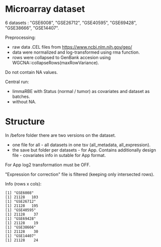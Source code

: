 # Microarray dataset

6 datasets : "GSE6008", "GSE26712", "GSE40595", "GSE69428", "GSE38666", "GSE14407".

Preprocessing:
- raw data .CEL files from https://www.ncbi.nlm.nih.gov/geo/ 
- data were normalized and log-transformed using rma function.
- rows were collapsed to GenBank accesion using WGCNA::collapseRows(maxRowVariance).

Do not contain NA values.

Central run:  
- limmaRBE with Status (normal / tumor) as covariates and dataset as batches.
- without NA.

# Structure

In /before folder there are two versions on the dataset.  
- one file for all - all datasets in one tsv (all_metadata, all_expression).
- the save but folder per datasets - for App. Contains additionally design file - covariates info in sutable for App format.

For App log2 transformation must be OFF.

"Expression for correction" file is filtered (keeping only intersected rows).


Info (rows x cols):
```
[1] "GSE6008"
[1] 21128   103
[1] "GSE26712"
[1] 21128   195
[1] "GSE40595"
[1] 21128    37
[1] "GSE69428"
[1] 21128    19
[1] "GSE38666"
[1] 21128    30
[1] "GSE14407"
[1] 21128    24
```